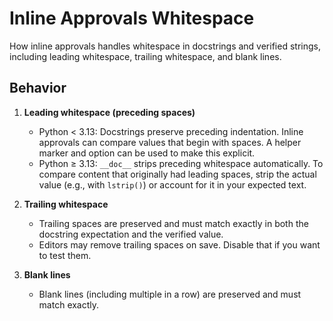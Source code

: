# Inline Approvals Whitespace

How inline approvals handles whitespace in docstrings and verified strings, including leading whitespace, trailing whitespace, and blank lines.

## Behavior
1. **Leading whitespace (preceding spaces)**
   - Python < 3.13: Docstrings preserve preceding indentation. Inline approvals can compare values that begin with spaces. A helper marker and option can be used to make this explicit.
   - Python ≥ 3.13: `__doc__` strips preceding whitespace automatically. To compare content that originally had leading spaces, strip the actual value (e.g., with `lstrip()`) or account for it in your expected text.

2. **Trailing whitespace**
   - Trailing spaces are preserved and must match exactly in both the docstring expectation and the verified value.
   - Editors may remove trailing spaces on save. Disable that if you want to test them.

3. **Blank lines**
   - Blank lines (including multiple in a row) are preserved and must match exactly.

